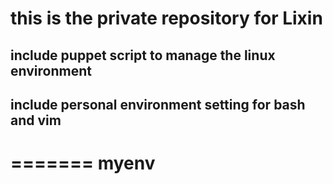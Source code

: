 # this is the private repository for Lixin

## include puppet script to manage the linux environment

## include personal environment setting for bash and vim
=======
myenv
=====
